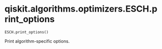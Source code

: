# qiskit.algorithms.optimizers.ESCH.print\_options

`ESCH.print_options()`

Print algorithm-specific options.
